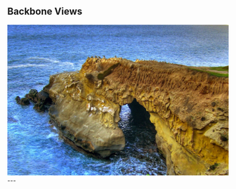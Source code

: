 ## Backbone Views
<img src="img/decks/backbone-intro/views.jpg" class="focus-border" style="height:80%">
---
